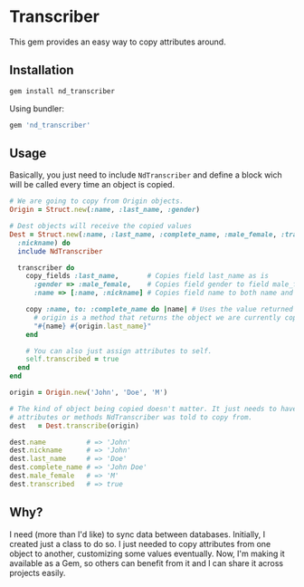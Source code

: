 # Transcriber

This gem provides an easy way to copy attributes around.

## Installation

```bash
gem install nd_transcriber
```

Using bundler:

```ruby
gem 'nd_transcriber'
```

## Usage

Basically, you just need to include `NdTranscriber` and define a block wich will
be called every time an object is copied.

```ruby
# We are going to copy from Origin objects.
Origin = Struct.new(:name, :last_name, :gender)

# Dest objects will receive the copied values
Dest = Struct.new(:name, :last_name, :complete_name, :male_female, :transcribed,
  :nickname) do
  include NdTranscriber

  transcriber do
    copy_fields :last_name,       # Copies field last_name as is
      :gender => :male_female,    # Copies field gender to field male_female
      :name => [:name, :nickname] # Copies field name to both name and nickname

    copy :name, to: :complete_name do |name| # Uses the value returned from the block
      # origin is a method that returns the object we are currently copying data from
      "#{name} #{origin.last_name}"
    end

    # You can also just assign attributes to self.
    self.transcribed = true
  end
end

origin = Origin.new('John', 'Doe', 'M')

# The kind of object being copied doesn't matter. It just needs to have the
# attributes or methods NdTranscriber was told to copy from.
dest   = Dest.transcribe(origin)

dest.name          # => 'John'
dest.nickname      # => 'John'
dest.last_name     # => 'Doe'
dest.complete_name # => 'John Doe'
dest.male_female   # => 'M'
dest.transcribed   # => true
```

## Why?

I need (more than I'd like) to sync data between databases. Initially, I created
just a class to do so. I just needed to copy attributes from one object to another,
customizing some values eventually. Now, I'm making it available as a Gem, so
others can benefit from it and I can share it across projects easily.
